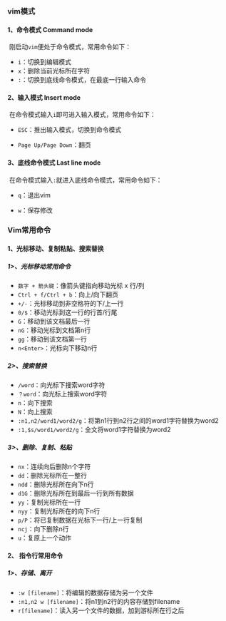 ### vim模式

#### 1、命令模式 Command mode

​		刚启动`vim`便处于命令模式，常用命令如下：

- `i`：切换到编辑模式
- `x`：删除当前光标所在字符
- `:`：切换到底线命令模式，在最底一行输入命令

#### 2、输入模式 Insert mode

​		在命令模式输入`i`即可进入输入模式，常用命令如下：

- `ESC`：推出输入模式，切换到命令模式

- `Page Up/Page Down`：翻页

#### 3、底线命令模式 Last line mode

​		在命令模式输入`:`就进入底线命令模式，常用命令如下：

- `q`：退出vim

- `w`：保存修改



### Vim常用命令

#### 1、光标移动、复制粘贴、搜索替换

##### 1>、光标移动常用命令

- `数字 + 箭头键`：像箭头键指向移动光标 x 行/列
- `Ctrl + f/Ctrl + b`：向上/向下翻页
- `+/-`：光标移动到非空格符的下/上一行
- `0/$`：移动光标到这一行的行首/行尾
- `G`：移动到该文档最后一行
- `nG`：移动光标到文档第n行
- `gg`：移动到该文档第一行
- `n<Enter>`：光标向下移动n行

##### 2>、搜索替换

- `/word`：向光标下搜索word字符
- `？word`：向光标上搜索word字符
- `n`：向下搜索
- `N`：向上搜索
- `:n1,n2/word1/word2/g`：将第n1行到n2行之间的word1字符替换为word2
- `:1,$s/word1/word2/g`：全文将word1字符替换为word2

##### 3>、删除、复制、粘贴

- `nx`：连续向后删除n个字符
- `dd`：删除光标所在一整行
- `ndd`：删除光标所在向下n行
- `d1G`：删除光标所在到最后一行到所有数据
- `yy`：复制光标所在一行
- `nyy`：复制光标所在的向下n行
- `p/P`：将已复制数据在光标下一行/上一行复制
- `ncj`：向下删除n行
- `u`：复原上一个动作

#### 2、 指令行常用命令

##### 1>、存储、离开

- `:w [filename]`：将编辑的数据存储为另一个文件
- `:n1,n2 w [filename]`：将n1到n2行的内容存储到filename
- `r[filename]`：读入另一个文件的数据，加到游标所在行之后














